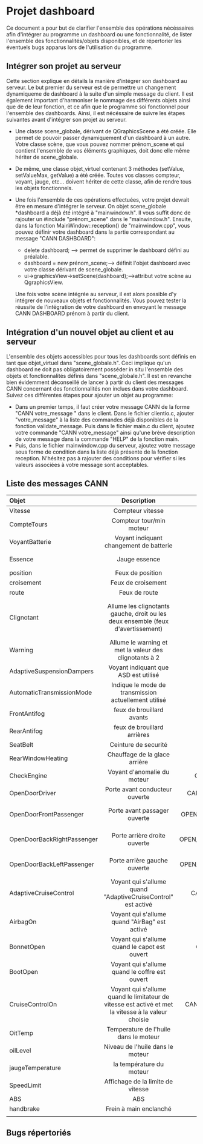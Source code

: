 # Projet dashboard
Ce document a pour but de clarifier l'ensemble des opérations nécéssaires afin
d'intégrer au programme un dashboard ou une fonctionnalité, de lister
l'ensemble des fonctionnalités/objets disponibles, et de répertorier les
éventuels bugs apparus lors de l'utilisation du programme.

## Intégrer son projet au serveur
Cette section explique en détails la manière d'intégrer son dashboard au
serveur. Le but premier du serveur est de permettre un changement dynamiqueme de
dashboard à la suite d'un simple message du client. Il est également important
d'harmoniser le nommage des différents objets ainsi que de de leur fonction, et
ce afin que le programme soi fonctionnel pour l'ensemble des dashboards. Ainsi,
il est nécéssaire de suivre les étapes suivantes avant d'intégrer son projet au
serveur.

* Une classe scene\_globale, dérivant de QGraphicsScene a été créée. Elle permet
de pouvoir passer dynamiquement d'un dashboard à un autre. Votre classe scène,
que vous pouvez nommer prénom_scene et qui contient l'ensemble de vos éléments
graphiques, doit donc elle même hériter de scene\_globale. 
* De même, une classe objet_virtuel contenant 3 méthodes (setValue, setValueMax,
getValue) a été créée. Toutes vos classes compteur, voyant, jauge, etc...
doivent hériter de cette classe, afin de rendre tous les objets fonctionnels. 
* Une fois l'ensemble de ces opérations effectuées, votre projet devrait être en
mesure d'intégrer le serveur. On objet scene_globale *dashboard a déjà été
intégré à "mainwindow.h". Il vous suffit donc de rajouter un #include
"prénom_scene" dans le "mainwindow.h". Ensuite, dans la fonction
MainWindow::reception() de "mainwindow.cpp", vous pouvez définir votre
dashboard dans la partie correspondant au message "CANN DASHBOARD":
    - delete dashboard; --> permet de supprimer le dashboard défini au
    préalable.
    - dashboard = new prénom_scene;--> définit l'objet dashboard avec votre
    classe dérivant de scene_globale.
    - ui->graphicsView->setScene(dashboard);-->attribut votre scène au
    QgraphicsView.

   Une fois votre scène intégrée au serveur, il est alors possible d'y intégrer
   de nouveaux objets et fonctionnalités. Vous pouvez tester la réussite de
   l'intégration de votre dashboard en envoyant le message CANN DASHBOARD prénom
   à partir du client.

## Intégration d'un nouvel objet au client et au serveur

L'ensemble des objets accessibles pour tous les dashboards sont définis en tant
que objet_virtuel dans "scene_globale.h". Ceci implique qu'un dashboard ne doit
pas obligatoirement posséder in situ l'ensemble des objets et fonctionnalités
définis dans "scene_globale.h". Il est en revanche bien évidemment déconseillé
de lancer à partir du client des messages CANN concernant des fonctionnalités
non inclues dans votre dashboard. Suivez ces différentes étapes pour ajouter un
objet au programme:

* Dans un premier temps, il faut créer votre message CANN de la forme "CANN votre_message " dans le client. Dans le fichier clientio.c, ajouter "votre_message" à la liste des commandes déjà disponibles de la fonction validate_message.
Puis dans le fichier main.c du client, ajoutez votre commande "CANN votre_message" ainsi qu'une brève description de votre message dans la commande "HELP" de la fonction main.
* Puis, dans le fichier mainwindow.cpp du serveur, ajoutez votre message sous forme de condition dans la liste déjà présente de la fonction reception. N'hésitez pas à rajouter des conditions pour vérifier si les valeurs associées à votre message sont acceptables.

## Liste des messages CANN

| Objet                      | Description                                                                      | Message CANN                      | Valeurs                                                                 |
|:-------------------------- |:--------------------------------------------------------------------------------:|:---------------------------------:| -----------------------------------------------------------------------:|
| Vitesse                    | Compteur vitesse                                                                 | CANN SPEED X                      | X=vitesse                                                               |
| CompteTours                | Compteur tour/min moteur                                                         | CANN RPM X                        | X=rpm                                                                   |
| VoyantBatterie             | Voyant indiquant changement de batterie                                          | CANN BATTERY_LIGHT                | 0 éteint,1 allumé                                                       |
| Essence                    | Jauge essence                                                                    | CANN GAZ X                        | X=%d'essence restant                                                    |
| position                   | Feux de position                                                                 | CANN LIGHT X                      | 0=éteint, 1=allumé                                                      |
| croisement                 | Feux de croisement                                                               | CANN LIGHT X                      | 0=éteint, 2=allumé                                                      |
| route                      | Feux de route                                                                    | CANN LIGHT X                      | 0=éteint, 3=allumé                                                      |
| Clignotant                 | Allume les clignotants gauche, droit ou les deux ensemble (feux d'avertissement) | CANN TURN X                       | 1=clignotant droit,-1=clignotant gauche, 2 clignotant les deux 0=éteint |
| Warning                    | Allume le warning et met la valeur des clignotants à 2                           | CANN WARNING X                    | 0=éteint, 1=allumé                                                      |
| AdaptiveSuspensionDampers  | Voyant indiquant que ASD est utilisé                                             | CANN ASD X                        | 0 éteint, 1 allumé                                                      |
| AutomaticTransmissionMode  | Indique le mode de transmission actuellement utilisé                             | CANN MODE  X                      | 1=P, 2=R, 3=N, 4=D                                                      |
| FrontAntifog               | feux de brouillard avants                                                        | CANN FRONT_FOG X                  | 0=éteint, 1=allumé                                                      |
| RearAntifog                | feux de brouillard arrières                                                      | CANN REAR_FOG X                   | 0=éteint, 1=allumé                                                      |
| SeatBelt                   | Ceinture de securité                                                             | CANN SEAT_BELT X                  | 0=éteint, 1=allumé                                                      |
| RearWindowHeating          | Chauffage de la glace arrière                                                    | CANN RW_HEAT X                    | 0=éteint, 1=allumé                                                      |
| CheckEngine                | Voyant d'anomalie du moteur                                                      | CANN CHECK_ENGINE X               | 0=éteint, 1=allumé                                                      |
| OpenDoorDriver             | Porte avant conducteur ouverte                                                   | CANN OPEN_DOOR_DRIVER X           | 0=éteint, 1=allumé                                                      |
| OpenDoorFrontPassenger     | Porte avant passager ouverte                                                     | CANN OPEN_DOOR_FRONT_PASSENGER X  | 0=éteint, 1=allumé                                                      |
| OpenDoorBackRightPassenger | Porte arrière droite ouverte                                                     | CANN OPEN_DOOR_BACK_R_PASSENGER X | 0=éteint, 1=allumé                                                      |
| OpenDoorBackLeftPassenger  | Porte arrière gauche ouverte                                                     | CANN OPEN_DOOR_BACK_L_PASSENGER X | 0=éteint, 1=allumé                                                      |
| AdaptiveCruiseControl      | Voyant qui s'allume quand "AdaptiveCruiseControl" est activé                     | CANN CRUISE_CONTROL X             | 0=éteint, 1=allumé                                                      |
| AirbagOn                   | Voyant qui s'allume quand "AirBag" est activé                                    | CANN AIRBAG_ON X                  | 0=éteint, 1=allumé                                                      |
| BonnetOpen                 | Voyant qui s'allume quand le capot est ouvert                                    | CANN BONNET_OPEN X                | 0=éteint, 1=allumé                                                      |
| BootOpen                   |  Voyant qui s'allume quand le coffre est ouvert                                  | CANN BOOT_OPEN X                  | 0=éteint, 1=allumé                                                      |
| CruiseControlOn            | Voyant qui s'allume quand le limitateur de vitesse est activé et met la vitesse à la valeur choisie                   | CANN CRUISE_CONTROL_ON X          | X=vitesse de croisière choisie                                                      |
| OitTemp                    | Temperature de l'huile dans le moteur                                            | CANN OIL_T X                      | x  entre 0 et  value_max                                                                     |
| oilLevel                    | Niveau de l'huile dans le moteur                                            | CANN OIL_L X                      | x  entre 0 et  value_max                                                                     |
| jaugeTemperature           | la température du moteur                                                         | CANN ENGINE_T X                   | x  jusqu'au  value_max                                                  | 
| SpeedLimit                 | Affichage de la limite de vitesse                                                | CANN SPEED_LIMIT X                | X=Limite de vitesse        
| ABS                        | ABS                                                                              | CANN ABS X                      | 0=éteint, 1=allumé                                                      |
|handbrake		| Frein à main enclanché								|CANN HANDBRAKE X			|0=éteint, 1=allumé							|
                                             |

## Bugs répertoriés

